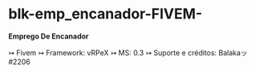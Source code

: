 # blk-emp_encanador-FIVEM-

**Emprego De Encanador**
</div>
↣ Fivem
</div>
↣ Framework: vRPeX
</div>
↣ MS: 0.3 
</div>
↣ Suporte e créditos: Balakaッ#2206
</div>
